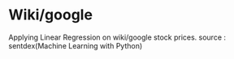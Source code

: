 # Wiki/google
Applying Linear Regression on wiki/google stock prices.
source :
sentdex(Machine Learning with Python)
